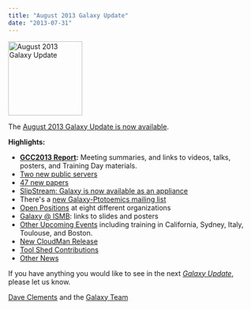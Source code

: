 ```yaml
---
title: "August 2013 Galaxy Update"
date: "2013-07-31"
---
```

<div class='right'><a href='/src/galaxy-updates/2013-08/index.md'><img src="/src/images/logos/GalaxyUpdate200.png" alt="August 2013 Galaxy Update" width=150 /></a></div>

The [August 2013 Galaxy Update is now available](/src/galaxy-updates/2013-08/index.md). 

**Highlights:**
* **[GCC2013 Report](/src/galaxy-updates/2013-08/index.md#gcc2013-report):** Meeting summaries, and links to videos, talks, posters, and Training Day materials.
* [Two new public servers](/src/galaxy-updates/2013-08/index.md#new-public-servers)
* [47 new papers](/src/galaxy-updates/2013-08/index.md#new-papers)
* [SlipStream: Galaxy is now available as an appliance](/src/galaxy-updates/2013-08/index.md#slipstream-appliance-galaxy-edition-announced)
* There's a [new Galaxy-Ptotoemics mailing list](/src/galaxy-updates/2013-08/index.md#new-galaxy-proteomics-mailing-list)
* [Open Positions](/src/galaxy-updates/2013-08/index.md#whos-hiring) at eight different organizations
* [Galaxy @ ISMB](/src/galaxy-updates/2013-08/index.md#ismb--eccb--bosc--ms-sig-2013): links to slides and posters
* [Other Upcoming Events](/src/galaxy-updates/2013-08/index.md#other-upcoming-events) including training in California, Sydney, Italy, Toulouse, and Boston.
* [New CloudMan Release](/src/galaxy-updates/2013-08/index.md#cloudman-release)
* [Tool Shed Contributions](/src/galaxy-updates/2013-08/index.md#toolshed-contributions)
* [Other News](/src/galaxy-updates/2013-08/index.md#other-news)

If you have anything you would like to see in the next *[Galaxy Update](/src/galaxy-updates/index.md)*, please let us know.

[Dave Clements](/people/dave-clements/) and the [Galaxy Team](/src/galaxy-team/)
